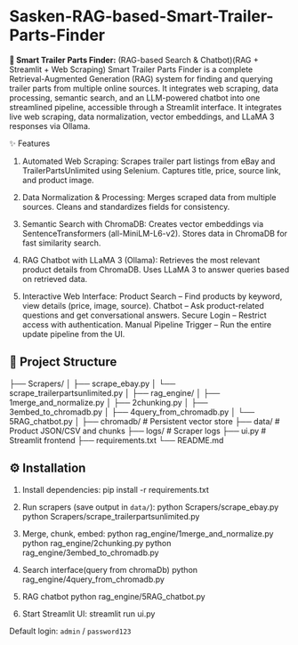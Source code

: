 # Sasken-RAG-based-Smart-Trailer-Parts-Finder
**🚚 Smart Trailer Parts Finder:** (RAG-based Search & Chatbot)(RAG + Streamlit + Web Scraping)
Smart Trailer Parts Finder is a complete Retrieval-Augmented Generation (RAG) system for finding and querying trailer parts from multiple online sources.
It integrates web scraping, data processing, semantic search, and an LLM-powered chatbot into one streamlined pipeline, accessible through a Streamlit interface.
It integrates live web scraping, data normalization, vector embeddings, and LLaMA 3 responses via Ollama.

✨ Features
1. Automated Web Scraping:
Scrapes trailer part listings from eBay and TrailerPartsUnlimited using Selenium.
Captures title, price, source link, and product image.

2. Data Normalization & Processing:
Merges scraped data from multiple sources.
Cleans and standardizes fields for consistency.

3. Semantic Search with ChromaDB:
Creates vector embeddings via SentenceTransformers (all-MiniLM-L6-v2).
Stores data in ChromaDB for fast similarity search.

4. RAG Chatbot with LLaMA 3 (Ollama):
Retrieves the most relevant product details from ChromaDB.
Uses LLaMA 3 to answer queries based on retrieved data.

5. Interactive Web Interface:
Product Search – Find products by keyword, view details (price, image, source).
Chatbot – Ask product-related questions and get conversational answers.
Secure Login – Restrict access with authentication.
Manual Pipeline Trigger – Run the entire update pipeline from the UI.

## 📂 Project Structure
├── Scrapers/
│ ├── scrape_ebay.py
│ └── scrape_trailerpartsunlimited.py
│
├── rag_engine/
│ ├── 1merge_and_normalize.py
│ ├── 2chunking.py
│ ├── 3embed_to_chromadb.py
│ ├── 4query_from_chromadb.py
│ └── 5RAG_chatbot.py
│
├── chromadb/ # Persistent vector store
├── data/ # Product JSON/CSV and chunks
├── logs/ # Scraper logs
├── ui.py # Streamlit frontend
├── requirements.txt
└── README.md
## ⚙️ Installation
 1. Install dependencies:
    pip install -r requirements.txt
  
 2. Run scrapers (save output in `data/`):
    python Scrapers/scrape_ebay.py
    python Scrapers/scrape_trailerpartsunlimited.py
   
 3. Merge, chunk, embed:
    python rag_engine/1merge_and_normalize.py
    python rag_engine/2chunking.py
    python rag_engine/3embed_to_chromadb.py

 4. Search interface(query from chromaDb)
    python  rag_engine/4query_from_chromadb.py

 5. RAG chatbot
    python  rag_engine/5RAG_chatbot.py

 6. Start Streamlit UI:
    streamlit run ui.py
 
 Default login: `admin` / `password123`


